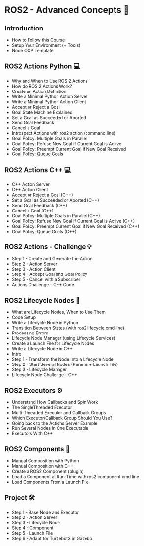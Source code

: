 # ROS2 - Advanced Concepts 🚀

## Introduction 
- How to Follow this Course
- Setup Your Environment (+ Tools)
- Node OOP Template

## ROS2 Actions Python 💻
- Why and When to Use ROS 2 Actions
- How do ROS 2 Actions Work?
- Create an Action Definition
- Write a Minimal Python Action Server
- Write a Minimal Python Action Client
- Accept or Reject a Goal
- Goal State Machine Explained
- Set a Goal as Succeeded or Aborted
- Send Goal Feedback
- Cancel a Goal
- Introspect Actions with ros2 action (command line)
- Goal Policy: Multiple Goals in Parallel
- Goal Policy: Refuse New Goal if Current Goal is Active
- Goal Policy: Preempt Current Goal if New Goal Received
- Goal Policy: Queue Goals

## ROS2 Actions C++ 💻
- C++ Action Server
- C++ Action Client
- Accept or Reject a Goal (C++)
- Set a Goal as Succeeded or Aborted (C++)
- Send Goal Feedback (C++)
- Cancel a Goal (C++)
- Goal Policy: Multiple Goals in Parallel (C++)
- Goal Policy: Refuse New Goal if Current Goal is Active (C++)
- Goal Policy: Preempt Current Goal if New Goal Received (C++)
- Goal Policy: Queue Goals (C++)

## ROS2 Actions - Challenge 💡
- Step 1 - Create and Generate the Action
- Step 2 - Action Server
- Step 3 - Action Client
- Step 4 - Accept Goal and Goal Policy
- Step 5 - Cancel with a Subscriber
- Actions Challenge - C++ Code

## ROS2 Lifecycle Nodes 🔄
- What are Lifecycle Nodes, When to Use Them
- Code Setup
- Write a Lifecycle Node in Python
- Transition Between States (with ros2 lifecycle cmd line)
- Processing Errors
- Lifecycle Node Manager (using Lifecycle Services)
- Create a Launch File for Lifecycle Nodes
- Write a Lifecycle Node in C++
- Intro
- Step 1 - Transform the Node Into a Lifecycle Node
- Step 2 - Start Several Nodes (Params + Launch File)
- Step 3 - Lifecycle Manager
- Lifecycle Node Challenge - C++

## ROS2 Executors ⚙️
- Understand How Callbacks and Spin Work
- The SingleThreaded Executor
- Multi-Threaded Executor and Callback Groups
- Which Executor/Callback Group Should You Use?
- Going back to the Actions Server Example
- Run Several Nodes in One Executable
- Executors With C++

## ROS2 Components 🔧
- Manual Composition with Python
- Manual Composition with C++
- Create a ROS2 Component (plugin)
- Load a Component at Run-Time with ros2 component cmd line
- Load Components From a Launch File

## Project 🛠️
- Step 1 - Base Node and Executor
- Step 2 - Action Server
- Step 3 - Lifecycle Node
- Step 4 - Component
- Step 5 - Launch File
- Step 6 - Adapt for Turtlebot3 in Gazebo
